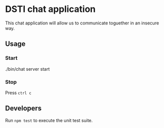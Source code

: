 
# DSTI chat application

This chat application will allow us to communicate toguether in an insecure way.

## Usage

### Start

./bin/chat server start

### Stop

Press `ctrl c`

## Developers

Run `npm test` to execute the unit test suite.